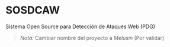 # SOSDCAW

Sistema Open Source para Detección de Ataques Web (PDG)

> *Nota:* Cambiar nombre del proyecto a *Melusin* (Por validar) 
